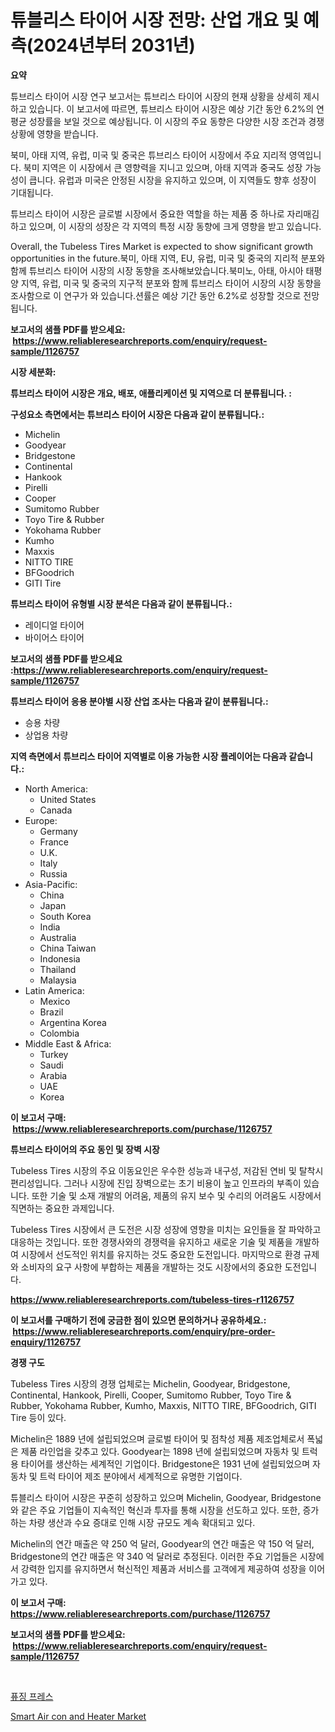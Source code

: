 <p><h1>튜블리스 타이어 시장 전망: 산업 개요 및 예측(2024년부터 2031년)</h1></p><p><strong>요약</strong></p>
<p><p>튜브리스 타이어 시장 연구 보고서는 튜브리스 타이어 시장의 현재 상황을 상세히 제시하고 있습니다. 이 보고서에 따르면, 튜브리스 타이어 시장은 예상 기간 동안 6.2%의 연평균 성장률을 보일 것으로 예상됩니다. 이 시장의 주요 동향은 다양한 시장 조건과 경쟁 상황에 영향을 받습니다.</p><p>북미, 아태 지역, 유럽, 미국 및 중국은 튜브리스 타이어 시장에서 주요 지리적 영역입니다. 북미 지역은 이 시장에서 큰 영향력을 지니고 있으며, 아태 지역과 중국도 성장 가능성이 큽니다. 유럽과 미국은 안정된 시장을 유지하고 있으며, 이 지역들도 향후 성장이 기대됩니다.</p><p>튜브리스 타이어 시장은 글로벌 시장에서 중요한 역할을 하는 제품 중 하나로 자리매김하고 있으며, 이 시장의 성장은 각 지역의 특정 시장 동향에 크게 영향을 받고 있습니다.</p><p>Overall, the Tubeless Tires Market is expected to show significant growth opportunities in the future.북미, 아태 지역, EU, 유럽, 미국 및 중국의 지리적 분포와 함께 튜브리스 타이어 시장의 시장 동향을 조사해보았습니다.북미노, 아태, 아시아 태평양 지역, 유럽, 미국 및 중국의 지구적 분포와 함께 튜브리스 타이어 시장의 시장 동향을 조사함으로 이 연구가 와 있습니다.션률은 예상 기간 동안 6.2%로 성장할 것으로 전망됩니다.</p></p>
<p><strong>보고서의 샘플 PDF를 받으세요: &nbsp;<a href="https://www.reliableresearchreports.com/enquiry/request-sample/1126757">https://www.reliableresearchreports.com/enquiry/request-sample/1126757</a></strong></p>
<p><strong>시장 세분화:</strong></p>
<p><strong> 튜브리스 타이어 시장은 개요, 배포, 애플리케이션 및 지역으로 더 분류됩니다. :</strong></p>
<p><strong>구성요소 측면에서는 튜브리스 타이어 시장은 다음과 같이 분류됩니다.:</strong></p>
<p><ul><li>Michelin</li><li>Goodyear</li><li>Bridgestone</li><li>Continental</li><li>Hankook</li><li>Pirelli</li><li>Cooper</li><li>Sumitomo Rubber</li><li>Toyo Tire & Rubber</li><li>Yokohama Rubber</li><li>Kumho</li><li>Maxxis</li><li>NITTO TIRE</li><li>BFGoodrich</li><li>GITI Tire</li></ul></p>
<p><strong> 튜브리스 타이어 유형별 시장 분석은 다음과 같이 분류됩니다.:</strong></p>
<p><ul><li>레이디얼 타이어</li><li>바이어스 타이어</li></ul></p>
<p><strong>보고서의 샘플 PDF를 받으세요 :<a href="https://www.reliableresearchreports.com/enquiry/request-sample/1126757">https://www.reliableresearchreports.com/enquiry/request-sample/1126757</a></strong></p>
<p><strong> 튜브리스 타이어 응용 분야별 시장 산업 조사는 다음과 같이 분류됩니다.:</strong></p>
<p><ul><li>승용 차량</li><li>상업용 차량</li></ul></p>
<p><strong>지역 측면에서 튜브리스 타이어 지역별로 이용 가능한 시장 플레이어는 다음과 같습니다.:</strong></p>
<p><ul>
    <li>
        North America:
        <ul>
            <li>United States</li>
            <li>Canada</li>
        </ul>
    </li>
    <li>
        Europe:
        <ul>
            <li>Germany</li>
            <li>France</li>
            <li>U.K.</li>
            <li>Italy</li>
            <li>Russia</li>
        </ul>
    </li>
    <li>
        Asia-Pacific:
        <ul>
            <li>China</li>
            <li>Japan</li>
            <li>South Korea</li>
            <li>India</li>
            <li>Australia</li>
            <li>China Taiwan</li>
            <li>Indonesia</li>
            <li>Thailand</li>
            <li>Malaysia</li>
        </ul>
    </li>
    <li>
        Latin America:
        <ul>
            <li>Mexico</li>
            <li>Brazil</li>
            <li>Argentina Korea</li>
            <li>Colombia</li>
        </ul>
    </li>
    <li>
        Middle East & Africa:
        <ul>
            <li>Turkey</li>
            <li>Saudi</li>
            <li>Arabia</li>
            <li>UAE</li>
            <li>Korea</li>
        </ul>
    </li>
    </ul></p>
<p><strong>이 보고서 구매: &nbsp;<a href="https://www.reliableresearchreports.com/purchase/1126757">https://www.reliableresearchreports.com/purchase/1126757</a></strong></p>
<p><strong>튜브리스 타이어의 주요 동인 및 장벽 시장</strong></p>
<p><p>Tubeless Tires 시장의 주요 이동요인은 우수한 성능과 내구성, 저감된 연비 및 탈착시 편리성입니다. 그러나 시장에 진입 장벽으로는 초기 비용이 높고 인프라의 부족이 있습니다. 또한 기술 및 소재 개발의 어려움, 제품의 유지 보수 및 수리의 어려움도 시장에서 직면하는 중요한 과제입니다.</p><p>Tubeless Tires 시장에서 큰 도전은 시장 성장에 영향을 미치는 요인들을 잘 파악하고 대응하는 것입니다. 또한 경쟁사와의 경쟁력을 유지하고 새로운 기술 및 제품을 개발하여 시장에서 선도적인 위치를 유지하는 것도 중요한 도전입니다. 마지막으로 환경 규제와 소비자의 요구 사항에 부합하는 제품을 개발하는 것도 시장에서의 중요한 도전입니다.</p></p>
<p><strong><a href="https://www.reliableresearchreports.com/tubeless-tires-r1126757">https://www.reliableresearchreports.com/tubeless-tires-r1126757</a></strong></p>
<p><strong>이 보고서를 구매하기 전에 궁금한 점이 있으면 문의하거나 공유하세요.: &nbsp;<a href="https://www.reliableresearchreports.com/enquiry/pre-order-enquiry/1126757">https://www.reliableresearchreports.com/enquiry/pre-order-enquiry/1126757</a></strong></p>
<p><strong>경쟁 구도</strong></p>
<p><p>Tubeless Tires 시장의 경쟁 업체로는 Michelin, Goodyear, Bridgestone, Continental, Hankook, Pirelli, Cooper, Sumitomo Rubber, Toyo Tire & Rubber, Yokohama Rubber, Kumho, Maxxis, NITTO TIRE, BFGoodrich, GITI Tire 등이 있다.</p><p>Michelin은 1889 년에 설립되었으며 글로벌 타이어 및 점착성 제품 제조업체로서 폭넓은 제품 라인업을 갖추고 있다. Goodyear는 1898 년에 설립되었으며 자동차 및 트럭용 타이어를 생산하는 세계적인 기업이다. Bridgestone은 1931 년에 설립되었으며 자동차 및 트럭 타이어 제조 분야에서 세계적으로 유명한 기업이다.</p><p>튜블리스 타이어 시장은 꾸준히 성장하고 있으며 Michelin, Goodyear, Bridgestone와 같은 주요 기업들이 지속적인 혁신과 투자를 통해 시장을 선도하고 있다. 또한, 증가하는 차량 생산과 수요 증대로 인해 시장 규모도 계속 확대되고 있다.</p><p>Michelin의 연간 매출은 약 250 억 달러, Goodyear의 연간 매출은 약 150 억 달러, Bridgestone의 연간 매출은 약 340 억 달러로 추정된다. 이러한 주요 기업들은 시장에서 강력한 입지를 유지하면서 혁신적인 제품과 서비스를 고객에게 제공하여 성장을 이어가고 있다.</p></p>
<p><strong>이 보고서 구매: &nbsp; <a href="https://www.reliableresearchreports.com/purchase/1126757">https://www.reliableresearchreports.com/purchase/1126757</a></strong></p>
<p><strong>보고서의 샘플 PDF를 받으세요: &nbsp;<a href="https://www.reliableresearchreports.com/enquiry/request-sample/1126757">https://www.reliableresearchreports.com/enquiry/request-sample/1126757</a></strong><strong></strong></p>
<p>&nbsp;</p>
<p><p><a href="https://github.com/xvz497517413/Market-Research-Report-List-1/blob/main/558115724608.md">퓨징 프레스</a></p><p><a href="https://mire-aunt-385.notion.site/Smart-Air-con-and-Heater-Market-Size-and-Market-Trends-Complete-Industry-Overview-2024-to-2031-34dfddfb5bed47348f0ac09ac296bbc0">Smart Air con and Heater Market</a></p></p>